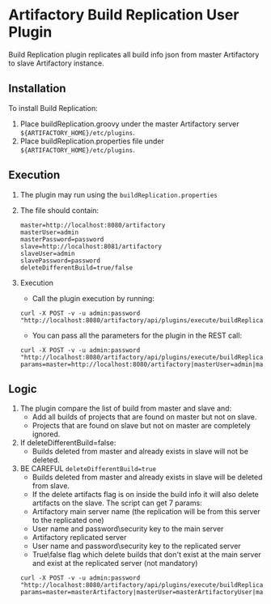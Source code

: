 Artifactory Build Replication User Plugin
=======================================

Build Replication plugin replicates all build info json from master Artifactory to slave Artifactory instance.

Installation
---------------------------------------
To install Build Replication:

1. Place buildReplication.groovy under the master Artifactory server `${ARTIFACTORY_HOME}/etc/plugins`.
2. Place buildReplication.properties file under `${ARTIFACTORY_HOME}/etc/plugins`.


Execution
---------------------------------------

1. The plugin may run using the `buildReplication.properties`
2. The file should contain:

	``` 
	master=http://localhost:8080/artifactory
	masterUser=admin
	masterPassword=password
	slave=http://localhost:8081/artifactory
	slaveUser=admin
	slavePassword=password
	deleteDifferentBuild=true/false
	```
3. Execution
	- Call the plugin execution by running:
	```
	curl -X POST -v -u admin:password "http://localhost:8080/artifactory/api/plugins/execute/buildReplication"
	```
	- You can pass all the parameters for the plugin in the REST call:
	```
	curl -X POST -v -u admin:password "http://localhost:8080/artifactory/api/plugins/execute/buildReplication?params=master=http://localhost:8080/artifactory|masterUser=admin|masterPassword=password|slave=http://localhost:8081/artifactory|slaveUser=admin|slavePassword=password|deleteDifferentBuild=false"
	```

Logic
---------------------------------------
1. The plugin compare the list of build from master and slave and:
	- Add all builds of projects that are found on master but not on slave.
	- Projects that are found on slave but not on master are completely ignored.
2. If deleteDifferentBuild=false:
	- Builds deleted from master and already exists in slave will not be deleted.
3. BE CAREFUL `deleteDifferentBuild=true`
	- Builds deleted from master and already exists in slave will be deleted from slave.
	- If the delete artifacts flag is on inside the build info it will also delete artifacts on the slave.
The script can get 7 params:
	- Artifactory main server name (the replication will be from this server to the replicated one)
	- User name and password\security key to the main server
	- Artifactory replicated server
	- User name and password\security key to the replicated server
	- True\false flag which delete builds that don't exist at the main server and exist at the replicated server (not mandatory)
	```
	curl -X POST -v -u admin:password "http://localhost:8080/artifactory/api/plugins/execute/buildReplication?params=master=masterArtifactory|masterUser=masterArtifactoryUser|masterPassword=masterPassword|slave=slaveArtifactory|slaveUser=slaveUser|slavePassword=slavePassword|deleteDifferentBuild=true/false"
	```
